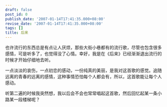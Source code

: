 ```yaml
---
draft: false
post_id: 0
publish_date: '2007-01-14T17:41:35.000+08:00'
revise_date: '2007-01-14T17:41:35.000+08:00'
tags: []
title: 后来
---
```


也许流行的东西总是有点让人厌烦，那些大街小巷都有的流行歌，尽管也包含很多感情，可是听多了，也觉得没了心情。幸好，我是在《后来》已经渐渐退出流行的时候才开始仔细地去听。

一点淡淡的哀伤，一点初恋的感动，一份纯真的美丽，是我对这首歌的感觉。追随远离的青春的远离的感情，这种事情恐怕每个人都会有，所以，这首歌能让每个人感动。

听第二遍的时候我突然想，我以后会不会也常常唱起这首歌，然后回忆起某一条小路某一段楼梯呢？
